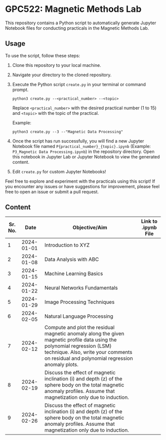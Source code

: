 # GPC522: Magnetic Methods Lab

This repository contains a Python script to automatically generate Jupyter Notebook files for conducting practicals in the Magnetic Methods Lab.

## Usage

To use the script, follow these steps:

1. Clone this repository to your local machine.

2. Navigate your directory to the cloned repository.

3. Execute the Python script `create.py` in your terminal or command prompt.

    ```
    python3 create.py --<practical_number> --<topic>
    ```

   Replace `<practical_number>` with the desired practical number (1 to 15) and `<topic>` with the topic of the practical.

   Example:
    ```
    python3 create.py --3 --"Magnetic Data Processing"
    ```

5. Once the script has run successfully, you will find a new Jupyter Notebook file named `P{practical_number}_{topic}.ipynb` (Example: `P3_Magnetic Data Processing.ipynb`) in the repository directory. Open this notebook in Jupyter Lab or Jupyter Notebook to view the generated content.
   
6. Edit `create.py` for custom Jupyter Notebooks!


Feel free to explore and experiment with the practicals using this script! If you encounter any issues or have suggestions for improvement, please feel free to open an issue or submit a pull request.

## Content

| Sr. No. | Date       | Objective/Aim        | Link to .ipynb File |
| ------- | ---------- | -------------------- | ------------------- |
| 1       | 2024-01-01 | Introduction to XYZ  | [](path/to/practical1.ipynb) |
| 2       | 2024-01-08 | Data Analysis with ABC | [](path/to/practical2.ipynb) |
| 3       | 2024-01-15 | Machine Learning Basics | [](path/to/practical3.ipynb) |
| 4       | 2024-01-22 | Neural Networks Fundamentals | [](path/to/practical4.ipynb) |
| 5       | 2024-01-29 | Image Processing Techniques | [](path/to/practical5.ipynb) |
| 6       | 2024-02-05 | Natural Language Processing | [](path/to/practical6.ipynb) |
| 7       | 2024-02-12 | Compute and plot the residual magnetic anomaly along the given magnetic profile data using the polynomial regression (LSM) technique. Also, write your comments on residual and polynomial regression anomaly plots. | [](path/to/practical7.ipynb) |
| 8       | 2024-02-19 | Discuss the effect of magnetic inclination (i) and depth (z) of the sphere body on the total magnetic anomaly profiles. Assume that magnetization only due to induction. | [](path/to/practical8.ipynb) |
| 9       | 2024-02-26 | Discuss the effect of magnetic inclination (i) and depth (z) of the sphere body on the total magnetic anomaly profiles. Assume that magnetization only due to induction.  | [](path/to/practical9.ipynb) |



